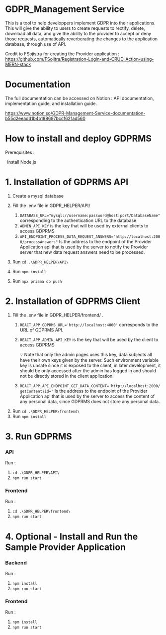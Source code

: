 # GDPR_Management Service
This is a tool to help developpers implement GDPR into their applications. This will give the ability to users to create requests to rectify, delete, download all data,  and give the ability to the provider to accept or deny those requests, automatically reverberating the changes to the application database, through use of API.


Credit to FSojistra for creating the Provider application : https://github.com/FSojitra/Registration-Login-and-CRUD-Action-using-MERN-stack

# Documentation
The full documentation can be accessed on Notion : API documentation, implementation guide, and installation guide.


https://www.notion.so/GDPR-Management-Service-documentation-b55d2eeadd1b4b188697bccf621ad560


# How to install and deploy GDPRMS

Prerequisites : 

-Install Node.js

# 1. Installation of GDPRMS API

1. Create a mysql database
2. Fill the .env file in GDPR_HELPER/API/
    1.  `DATABASE_URL="mysql://username:password@host:port/DatabaseName"` corresponding to the authentication URL to the database.
    2. `ADMIN_API_KEY` is the key that will be used by external clients to access GDPRMS
    3. `API_ENDPOINT_PROCESS_DATA_REQUEST_ANSWERS="http://localhost:2000/processAnswers"` Is the address to the endpoint of the Provider Application api that is used by the server to notify the Provider server that new data request answers need to be processed.

1. Run `cd .\GDPR_HELPER\API\`
2. Run `npm install`
3. Run  `npx prisma db push`

# 2. Installation of GDPRMS Client

1. Fill the .env file in GDPR_HELPER/frontend/ .
    1. `REACT_APP_GDPRMS_URL='http://localhost:4000'` corresponds to the URL of GDPRMS API.
    2. `REACT_APP_ADMIN_API_KEY` is the key that will be used by the client to access GDPRMS 
        
        <aside>
        💡 Note that only the admin pages uses this key, data subjects all have their own keys given by the server. Such environment variable key is unsafe since it is exposed to the client, in later development, it should be only accessed after the admin has logged in and should not be directly stored in the client application.
        
        </aside>
        
    3. `REACT_APP_API_ENDPOINT_GET_DATA_CONTENT='http://localhost:2000/getContent?id='` Is the address to the endpoint of the Provider Application api that is used by the server to access the content of any personal data, since GDPRMS does not store any personal data.
2. Run `cd .\GDPR_HELPER\frontend\`
3. Run `npm install`

# 3. Run GDPRMS

### API

Run : 

1. `cd .\GDPR_HELPER\API\`
2. `npm run start`

### Frontend

Run : 

1. `cd .\GDPR_HELPER\frontend\`
2. `npm run start`

# 4. Optional - Install and Run the Sample Provider Application

### Backend

Run : 

1. `npm install`
2. `npm run start`

### Frontend

Run : 

1. `npm install`
2. `npm run start`

